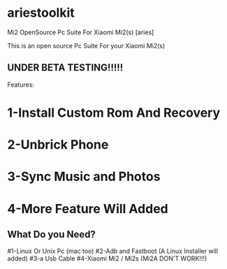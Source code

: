 ariestoolkit
============

Mi2 OpenSource Pc Suite For Xiaomi Mi2(s) [aries] 

This is an open source Pc Suite For your Xiaomi Mi2(s)

UNDER BETA TESTING!!!!!
--------------------------------------------------
Features:
 # 1-Install Custom Rom And Recovery
 
 # 2-Unbrick Phone
 
 # 3-Sync Music and Photos
 
 # 4-More Feature Will Added
 
 

What Do you Need?
-------------------------------------------------

 #1-Linux Or Unix Pc (mac too)
 #2-Adb and Fastboot (A Linux Installer will added)
 #3-a Usb Cable
 #4-Xiaomi Mi2 / Mi2s (Mi2A DON'T WORK!!!)
